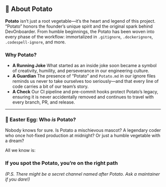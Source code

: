 ## 🥔 About Potato

**Potato** isn’t just a root vegetable—it’s the heart and legend of this
project. “Potato” honors the founder’s unique spirit and the original spark
behind DevOnboarder. From humble beginnings, the Potato has been woven into
every phase of the workflow: immortalized in `.gitignore`, `.dockerignore`,
`.codespell-ignore`, and more.

### Why Potato?

-   **A Running Joke**
    What started as an inside joke soon became a symbol of creativity, humility,
    and perseverance in our engineering culture.
-   **A Guardian**
    The presence of “Potato” and `Potato.md` in our ignore files reminds us never
    to take ourselves too seriously—and that every line of code carries a bit of
    our team’s story.
-   **A Check**
    Our CI pipeline and pre-commit hooks protect Potato’s legacy, ensuring it is
    never accidentally removed and continues to travel with every branch, PR, and
    release.

---

### 🥚 Easter Egg: Who _is_ Potato?

Nobody knows for sure.
Is Potato a mischievous mascot?
A legendary coder who once hot-fixed production at midnight?
Or just a humble vegetable with a dream?

All we know is:

### If you spot the Potato, you’re on the right path

_(P.S. There might be a secret channel named after Potato. Ask a maintainer if you dare!)_

